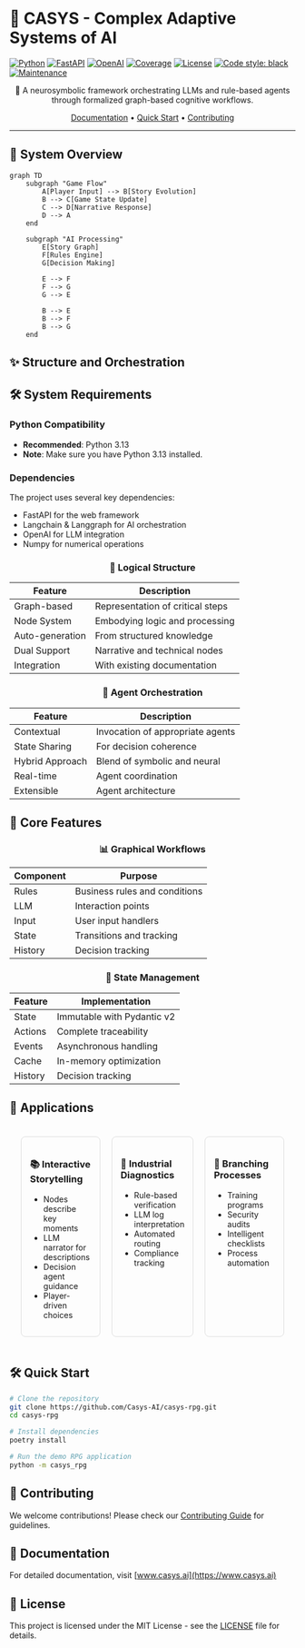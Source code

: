 # 🧠 CASYS - Complex Adaptive Systems of AI

[![Python](https://img.shields.io/badge/python-3.13-blue.svg)](https://www.python.org/downloads/)
[![FastAPI](https://img.shields.io/badge/FastAPI-0.104.1-009688.svg)](https://fastapi.tiangolo.com)
[![OpenAI](https://img.shields.io/badge/OpenAI-GPT--4-00A36C.svg)](https://openai.com/)
[![Coverage](https://img.shields.io/badge/coverage-54%25-yellow.svg)](https://coverage.readthedocs.io/)
[![License](https://img.shields.io/badge/license-MIT-green.svg)](LICENSE)
[![Code style: black](https://img.shields.io/badge/code%20style-black-000000.svg)](https://github.com/psf/black)
[![Maintenance](https://img.shields.io/badge/Maintained%3F-yes-green.svg)](https://github.com/Casys-AI/casys-rpg/graphs/commit-activity)

<div align="center">

🤖 A neurosymbolic framework orchestrating LLMs and rule-based agents through formalized graph-based cognitive workflows.

[Documentation](https://www.casys.ai) •
[Quick Start](#quick-start) •
[Contributing](#contributing)

</div>

---

## 🔄 System Overview

```mermaid
graph TD
    subgraph "Game Flow"
        A[Player Input] --> B[Story Evolution]
        B --> C[Game State Update]
        C --> D[Narrative Response]
        D --> A
    end

    subgraph "AI Processing"
        E[Story Graph]
        F[Rules Engine]
        G[Decision Making]

        E --> F
        F --> G
        G --> E

        B --> E
        B --> F
        B --> G
    end
```

## ✨ Structure and Orchestration

## 🛠 System Requirements

### Python Compatibility
- **Recommended**: Python 3.13
- **Note**: Make sure you have Python 3.13 installed.

### Dependencies
The project uses several key dependencies:
- FastAPI for the web framework
- Langchain & Langgraph for AI orchestration
- OpenAI for LLM integration
- Numpy for numerical operations

<div align="center">

### 🔄 Logical Structure
| Feature | Description |
|---------|-------------|
| Graph-based | Representation of critical steps |
| Node System | Embodying logic and processing |
| Auto-generation | From structured knowledge |
| Dual Support | Narrative and technical nodes |
| Integration | With existing documentation |

### 🤖 Agent Orchestration
| Feature | Description |
|---------|-------------|
| Contextual | Invocation of appropriate agents |
| State Sharing | For decision coherence |
| Hybrid Approach | Blend of symbolic and neural |
| Real-time | Agent coordination |
| Extensible | Agent architecture |

</div>

## 🎯 Core Features

<div align="center">

### 📊 Graphical Workflows
| Component | Purpose |
|-----------|----------|
| Rules | Business rules and conditions |
| LLM | Interaction points |
| Input | User input handlers |
| State | Transitions and tracking |
| History | Decision tracking |

### 💾 State Management
| Feature | Implementation |
|---------|----------------|
| State | Immutable with Pydantic v2 |
| Actions | Complete traceability |
| Events | Asynchronous handling |
| Cache | In-memory optimization |
| History | Decision tracking |

</div>

## 🚀 Applications

<div class="grid" style="display: grid; grid-template-columns: repeat(3, 1fr); gap: 20px; padding: 20px;">

<div style="border: 1px solid #ddd; padding: 15px; border-radius: 8px;">

### 📚 Interactive Storytelling
- Nodes describe key moments
- LLM narrator for descriptions
- Decision agent guidance
- Player-driven choices

</div>

<div style="border: 1px solid #ddd; padding: 15px; border-radius: 8px;">

### 🔧 Industrial Diagnostics
- Rule-based verification
- LLM log interpretation
- Automated routing
- Compliance tracking

</div>

<div style="border: 1px solid #ddd; padding: 15px; border-radius: 8px;">

### 🌲 Branching Processes
- Training programs
- Security audits
- Intelligent checklists
- Process automation

</div>

</div>

## 🛠 Quick Start

```bash
# Clone the repository
git clone https://github.com/Casys-AI/casys-rpg.git
cd casys-rpg

# Install dependencies
poetry install

# Run the demo RPG application
python -m casys_rpg
```

## 🤝 Contributing

We welcome contributions! Please check our [Contributing Guide](https://www.casys.ai/contributing) for guidelines.

## 📖 Documentation

For detailed documentation, visit [www.casys.ai](https://www.casys.ai)

## 📄 License

This project is licensed under the MIT License - see the [LICENSE](LICENSE) file for details.